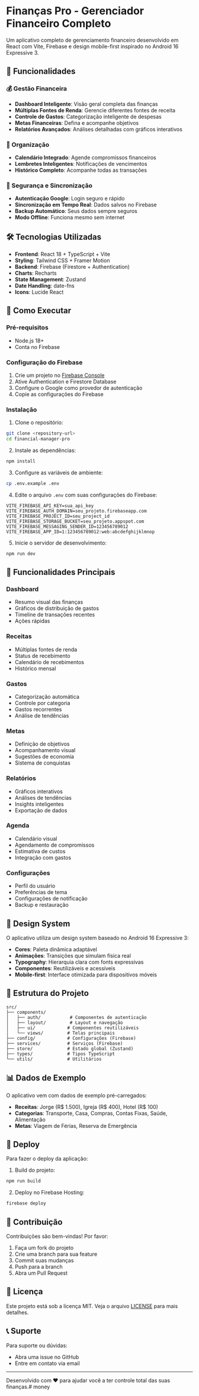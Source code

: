 # Finanças Pro - Gerenciador Financeiro Completo

Um aplicativo completo de gerenciamento financeiro desenvolvido em React com Vite, Firebase e design mobile-first inspirado no Android 16 Expressive 3.

## 🚀 Funcionalidades

### 💰 Gestão Financeira
- **Dashboard Inteligente**: Visão geral completa das finanças
- **Múltiplas Fontes de Renda**: Gerencie diferentes fontes de receita
- **Controle de Gastos**: Categorização inteligente de despesas
- **Metas Financeiras**: Defina e acompanhe objetivos
- **Relatórios Avançados**: Análises detalhadas com gráficos interativos

### 📅 Organização
- **Calendário Integrado**: Agende compromissos financeiros
- **Lembretes Inteligentes**: Notificações de vencimentos
- **Histórico Completo**: Acompanhe todas as transações

### 🔐 Segurança e Sincronização
- **Autenticação Google**: Login seguro e rápido
- **Sincronização em Tempo Real**: Dados salvos no Firebase
- **Backup Automático**: Seus dados sempre seguros
- **Modo Offline**: Funciona mesmo sem internet

## 🛠 Tecnologias Utilizadas

- **Frontend**: React 18 + TypeScript + Vite
- **Styling**: Tailwind CSS + Framer Motion
- **Backend**: Firebase (Firestore + Authentication)
- **Charts**: Recharts
- **State Management**: Zustand
- **Date Handling**: date-fns
- **Icons**: Lucide React

## 🚀 Como Executar

### Pré-requisitos
- Node.js 18+
- Conta no Firebase

### Configuração do Firebase

1. Crie um projeto no [Firebase Console](https://console.firebase.google.com)
2. Ative Authentication e Firestore Database
3. Configure o Google como provedor de autenticação
4. Copie as configurações do Firebase

### Instalação

1. Clone o repositório:
```bash
git clone <repository-url>
cd financial-manager-pro
```

2. Instale as dependências:
```bash
npm install
```

3. Configure as variáveis de ambiente:
```bash
cp .env.example .env
```

4. Edite o arquivo `.env` com suas configurações do Firebase:
```env
VITE_FIREBASE_API_KEY=sua_api_key
VITE_FIREBASE_AUTH_DOMAIN=seu_projeto.firebaseapp.com
VITE_FIREBASE_PROJECT_ID=seu_project_id
VITE_FIREBASE_STORAGE_BUCKET=seu_projeto.appspot.com
VITE_FIREBASE_MESSAGING_SENDER_ID=123456789012
VITE_FIREBASE_APP_ID=1:123456789012:web:abcdefghijklmnop
```

5. Inicie o servidor de desenvolvimento:
```bash
npm run dev
```

## 📱 Funcionalidades Principais

### Dashboard
- Resumo visual das finanças
- Gráficos de distribuição de gastos
- Timeline de transações recentes
- Ações rápidas

### Receitas
- Múltiplas fontes de renda
- Status de recebimento
- Calendário de recebimentos
- Histórico mensal

### Gastos
- Categorização automática
- Controle por categoria
- Gastos recorrentes
- Análise de tendências

### Metas
- Definição de objetivos
- Acompanhamento visual
- Sugestões de economia
- Sistema de conquistas

### Relatórios
- Gráficos interativos
- Análises de tendências
- Insights inteligentes
- Exportação de dados

### Agenda
- Calendário visual
- Agendamento de compromissos
- Estimativa de custos
- Integração com gastos

### Configurações
- Perfil do usuário
- Preferências de tema
- Configurações de notificação
- Backup e restauração

## 🎨 Design System

O aplicativo utiliza um design system baseado no Android 16 Expressive 3:

- **Cores**: Paleta dinâmica adaptável
- **Animações**: Transições que simulam física real
- **Typography**: Hierarquia clara com fonts expressivas
- **Componentes**: Reutilizáveis e acessíveis
- **Mobile-first**: Interface otimizada para dispositivos móveis

## 🔧 Estrutura do Projeto

```
src/
├── components/
│   ├── auth/           # Componentes de autenticação
│   ├── layout/         # Layout e navegação
│   ├── ui/            # Componentes reutilizáveis
│   └── views/         # Telas principais
├── config/            # Configurações (Firebase)
├── services/          # Serviços (Firebase)
├── store/             # Estado global (Zustand)
├── types/             # Tipos TypeScript
└── utils/             # Utilitários
```

## 📊 Dados de Exemplo

O aplicativo vem com dados de exemplo pré-carregados:

- **Receitas**: Jorge (R$ 1.500), Igreja (R$ 400), Hotel (R$ 100)
- **Categorias**: Transporte, Casa, Compras, Contas Fixas, Saúde, Alimentação
- **Metas**: Viagem de Férias, Reserva de Emergência

## 🚀 Deploy

Para fazer o deploy da aplicação:

1. Build do projeto:
```bash
npm run build
```

2. Deploy no Firebase Hosting:
```bash
firebase deploy
```

## 🤝 Contribuição

Contribuições são bem-vindas! Por favor:

1. Faça um fork do projeto
2. Crie uma branch para sua feature
3. Commit suas mudanças
4. Push para a branch
5. Abra um Pull Request

## 📄 Licença

Este projeto está sob a licença MIT. Veja o arquivo [LICENSE](LICENSE) para mais detalhes.

## 📞 Suporte

Para suporte ou dúvidas:
- Abra uma issue no GitHub
- Entre em contato via email

---

Desenvolvido com ❤️ para ajudar você a ter controle total das suas finanças.# money
